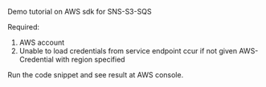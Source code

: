 Demo tutorial on AWS sdk for SNS-S3-SQS

Required:
1. AWS account
2. Unable to load credentials from service endpoint ccur if not given AWS-Credential with region specified


Run the code snippet and see result at AWS console.







